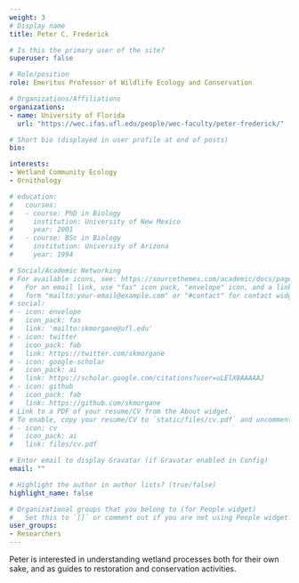 ```yaml
---
weight: 3
# Display name
title: Peter C. Frederick

# Is this the primary user of the site?
superuser: false

# Role/position
role: Emeritus Professor of Wildlife Ecology and Conservation

# Organizations/Affiliations
organizations:
- name: University of Florida
  url: "https://wec.ifas.ufl.edu/people/wec-faculty/peter-frederick/"

# Short bio (displayed in user profile at end of posts)
bio: 

interests:
- Wetland Community Ecology
- Ornithology

# education:
#   courses:
#   - course: PhD in Biology
#     institution: University of New Mexico
#     year: 2001
#   - course: BSc in Biology
#     institution: University of Arizona
#     year: 1994

# Social/Academic Networking
# For available icons, see: https://sourcethemes.com/academic/docs/page-builder/#icons
#   For an email link, use "fas" icon pack, "envelope" icon, and a link in the
#   form "mailto:your-email@example.com" or "#contact" for contact widget.
# social:
# - icon: envelope
#   icon_pack: fas
#   link: 'mailto:skmorgane@ufl.edu'
# - icon: twitter
#   icon_pack: fab
#   link: https://twitter.com/skmorgane
# - icon: google-scholar
#   icon_pack: ai
#   link: https://scholar.google.com/citations?user=uLElX8AAAAAJ
# - icon: github
#   icon_pack: fab
#   link: https://github.com/skmorgane
# Link to a PDF of your resume/CV from the About widget.
# To enable, copy your resume/CV to `static/files/cv.pdf` and uncomment the lines below.
# - icon: cv
#   icon_pack: ai
#   link: files/cv.pdf

# Enter email to display Gravatar (if Gravatar enabled in Config)
email: ""

# Highlight the author in author lists? (true/false)
highlight_name: false

# Organizational groups that you belong to (for People widget)
#   Set this to `[]` or comment out if you are not using People widget.
user_groups:
- Researchers
---
```


Peter is interested in understanding wetland processes both for their own sake, and as guides to restoration and conservation activities.  
